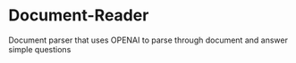 # Document-Reader
Document parser that uses OPENAI to parse through document and answer simple questions
